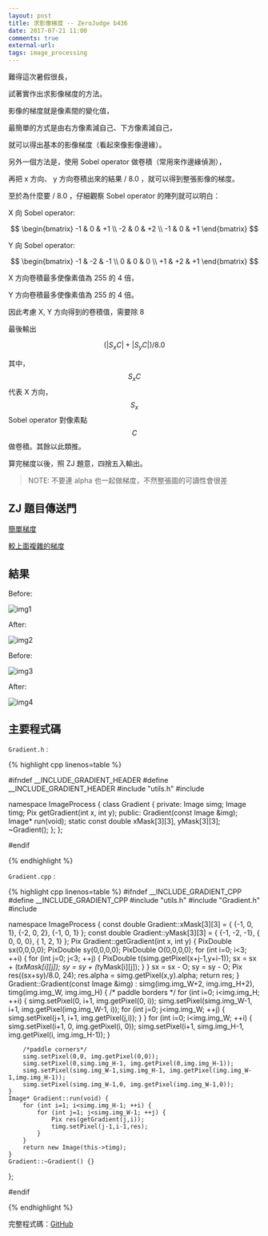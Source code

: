 ```yaml
---
layout: post
title: 求影像梯度 -- ZeroJudge b436
date: 2017-07-21 11:00
comments: true
external-url:
tags: image_processing
---
```


難得這次暑假很長，

試著實作出求影像梯度的方法。

影像的梯度就是像素間的變化值，

最簡單的方式是由右方像素減自己、下方像素減自己，

就可以得出基本的影像梯度（看起來像影像邊緣）。

另外一個方法是，使用 Sobel operator 做卷積（常用來作邊緣偵測），

再把 x 方向、 y 方向卷積出來的結果 / 8.0 ，就可以得到整張影像的梯度。

至於為什麼要 / 8.0 ，仔細觀察 Sobel operator 的陣列就可以明白：

X 向 Sobel operator:

$$
\begin{bmatrix}
    -1 & 0 & +1 \\
    -2 & 0 & +2 \\
    -1 & 0 & +1
\end{bmatrix}
$$

Y 向 Sobel operator:

$$
\begin{bmatrix}
    -1 & -2 & -1 \\
     0 &  0 &  0 \\
    +1 & +2 & +1
\end{bmatrix}
$$

X 方向卷積最多使像素值為 255 的 4 倍，

Y 方向卷積最多使像素值為 255 的 4 倍。

因此考慮 X, Y 方向得到的卷積值，需要除 8 

最後輸出

$$\left(|S_{x}C| + |S_{y}C|\right) / 8.0$$

其中，$$S_{x}C$$ 代表 X 方向， $$S_{x}$$ Sobel operator 對像素點 $$C$$ 做卷積。其餘以此類推。 

算完梯度以後，照 ZJ 題意，四捨五入輸出。

> NOTE: 不要連 alpha 也一起做梯度，不然整張圖的可讀性會很差

## ZJ 題目傳送門

[簡單梯度](https://zerojudge.tw/ShowProblem?problemid=b434)

[較上面複雜的梯度](https://zerojudge.tw/ShowProblem?problemid=b436)

## 結果

Before: 

![img1](https://github.com/peter0749/Image_processing_practice/raw/master/ZJb436_gradient2/miku.png)

After:

![img2](https://github.com/peter0749/Image_processing_practice/raw/master/ZJb436_gradient2/miku_to.png)

Before:

![img3](https://github.com/peter0749/Image_processing_practice/raw/master/ZJb436_gradient2/Lenna.png)

After:

![img4](https://github.com/peter0749/Image_processing_practice/raw/master/ZJb436_gradient2/Lenna_to.png)

## 主要程式碼

`Gradient.h` :

{% highlight cpp linenos=table %}

#ifndef __INCLUDE_GRADIENT_HEADER
#define __INCLUDE_GRADIENT_HEADER
#include "utils.h"
#include <cmath>

namespace ImageProcess 
{
    class Gradient {
        private:
            Image simg;
            Image timg;
            Pix getGradient(int x, int y);
        public:
            Gradient(const Image &img);
            Image* run(void);
            static const double xMask[3][3], yMask[3][3];
            ~Gradient();
    };
};

#endif

{% endhighlight %}

`Gradient.cpp` :

{% highlight cpp linenos=table %}
#ifndef __INCLUDE_GRADIENT_CPP
#define __INCLUDE_GRADIENT_CPP
#include "utils.h"
#include "Gradient.h"
#include <cmath>

namespace ImageProcess
{
    const double Gradient::xMask[3][3] = {
        {-1, 0, 1},
        {-2, 0, 2},
        {-1, 0, 1}
    };
    const double Gradient::yMask[3][3] = {
        {-1, -2, -1},
        { 0,  0,  0},
        { 1,  2,  1}
    };
    Pix Gradient::getGradient(int x, int y) {
        PixDouble sx(0,0,0,0);
        PixDouble sy(0,0,0,0);
        PixDouble O(0,0,0,0);
        for (int i=0; i<3; ++i) {
            for (int j=0; j<3; ++j) {
                PixDouble t(simg.getPixel(x+j-1,y+i-1));
                sx = sx + (t*xMask[i][j]);
                sy = sy + (t*yMask[i][j]);
            }
        }
        sx = sx - O;
        sy = sy - O;
        Pix res((sx+sy)/8.0, 24);
        res.alpha = simg.getPixel(x,y).alpha;
        return res;
    }
    Gradient::Gradient(const Image &img) : simg(img.img_W+2, img.img_H+2), timg(img.img_W, img.img_H) {
        /* paddle borders */
        for (int i=0; i<img.img_H; ++i) {
            simg.setPixel(0, i+1, img.getPixel(0, i));
            simg.setPixel(simg.img_W-1, i+1, img.getPixel(img.img_W-1, i));
            for (int j=0; j<img.img_W; ++j) {
                simg.setPixel(j+1, i+1, img.getPixel(j,i));
            }
        }
        for (int i=0; i<img.img_W; ++i) {
            simg.setPixel(i+1, 0, img.getPixel(i, 0));
            simg.setPixel(i+1, simg.img_H-1, img.getPixel(i, img.img_H-1));
        }

        /*paddle corners*/
        simg.setPixel(0,0, img.getPixel(0,0));
        simg.setPixel(0,simg.img_H-1, img.getPixel(0,img.img_H-1));
        simg.setPixel(simg.img_W-1,simg.img_H-1, img.getPixel(img.img_W-1,img.img_H-1));
        simg.setPixel(simg.img_W-1,0, img.getPixel(img.img_W-1,0));
    }
    Image* Gradient::run(void) {
        for (int i=1; i<simg.img_H-1; ++i) {
            for (int j=1; j<simg.img_W-1; ++j) {
                Pix res(getGradient(j,i));
                timg.setPixel(j-1,i-1,res);
            }
        }
        return new Image(this->timg);
    }
    Gradient::~Gradient() {}
};

#endif

{% endhighlight %}

完整程式碼：[GitHub](https://github.com/peter0749/Image_processing_practice/tree/master/ZJb436_gradient2)
